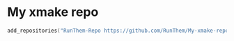 # My xmake repo

```lua
add_repositories("RunThem-Repo https://github.com/RunThem/My-xmake-repo.git")
```
